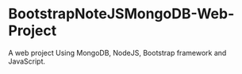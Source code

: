 # BootstrapNoteJSMongoDB-Web-Project
A web project Using MongoDB, NodeJS, Bootstrap framework and JavaScript. 

